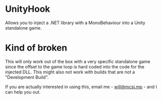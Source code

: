 UnityHook
=========

Allows you to inject a .NET library with a MonoBehaviour into a Unity standalone game.

Kind of broken
==============

This will only work out of the box with a very specific standalone game since the offset to the game loop is hard coded into the code for the injected DLL. This might also not work with builds that are not a "Development Build". 

If you are actually interested in using this, email me - will@mcsi.mp - and I can help you out.
